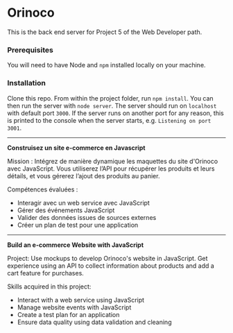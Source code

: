 # Orinoco #

This is the back end server for Project 5 of the Web Developer path.

### Prerequisites ###

You will need to have Node and `npm` installed locally on your machine.

### Installation ###

Clone this repo. From within the project folder, run `npm install`. You 
can then run the server with `node server`. 
The server should run on `localhost` with default port `3000`. If the
server runs on another port for any reason, this is printed to the
console when the server starts, e.g. `Listening on port 3001`.

***************************

<strong>Construisez un site e-commerce en Javascript</strong>

Mission : Intégrez de manière dynamique les maquettes du site d'Orinoco avec JavaScript. Vous utiliserez l’API pour récupérer les produits et leurs détails, et vous gérerez l’ajout des produits au panier.

Compétences évaluées :
- Interagir avec un web service avec JavaScript
- Gérer des événements JavaScript
- Valider des données issues de sources externes
- Créer un plan de test pour une application

****************************
<strong>Build an e-commerce Website with JavaScript</strong>

Project: Use mockups to develop Orinoco's website in JavaScript. Get experience using an API to collect information about products and add a cart feature for purchases.

Skills acquired in this project:
- Interact with a web service using JavaScript
- Manage website events with JavaScript
- Create a test plan for an application
- Ensure data quality using data validation and cleaning


